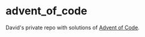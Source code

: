 # advent_of_code

David's private repo with solutions of [Advent of Code](https://adventofcode.com/).
